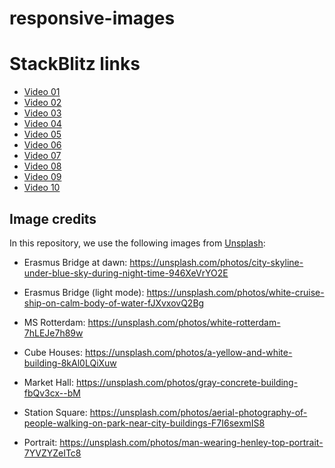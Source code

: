 # responsive-images

# StackBlitz links

- [Video 01](https://stackblitz.com/github/maiertech/responsive-images/tree/main/code-along/videos-01)
- [Video 02](https://stackblitz.com/github/maiertech/responsive-images/tree/main/code-along/videos-02)
- [Video 03](https://stackblitz.com/github/maiertech/responsive-images/tree/main/code-along/videos-03)
- [Video 04](https://stackblitz.com/github/maiertech/responsive-images/tree/main/code-along/videos-04)
- [Video 05](https://stackblitz.com/github/maiertech/responsive-images/tree/main/code-along/videos-05)
- [Video 06](https://stackblitz.com/github/maiertech/responsive-images/tree/main/code-along/videos-06)
- [Video 07](https://stackblitz.com/github/maiertech/responsive-images/tree/main/code-along/videos-07)
- [Video 08](https://stackblitz.com/github/maiertech/responsive-images/tree/main/code-along/videos-08)
- [Video 09](https://stackblitz.com/github/maiertech/responsive-images/tree/main/code-along/videos-09)
- [Video 10](https://stackblitz.com/github/maiertech/responsive-images/tree/main/code-along/videos-10)

## Image credits

In this repository, we use the following images from [Unsplash](https://unsplash.com):

- Erasmus Bridge at dawn: https://unsplash.com/photos/city-skyline-under-blue-sky-during-night-time-946XeVrYO2E

- Erasmus Bridge (light mode): https://unsplash.com/photos/white-cruise-ship-on-calm-body-of-water-fJXvxovQ2Bg

- MS Rotterdam: https://unsplash.com/photos/white-rotterdam-7hLEJe7h89w

- Cube Houses: https://unsplash.com/photos/a-yellow-and-white-building-8kAl0LQiXuw

- Market Hall: https://unsplash.com/photos/gray-concrete-building-fbQv3cx--bM

- Station Square: https://unsplash.com/photos/aerial-photography-of-people-walking-on-park-near-city-buildings-F7I6sexmIS8

- Portrait: https://unsplash.com/photos/man-wearing-henley-top-portrait-7YVZYZeITc8

